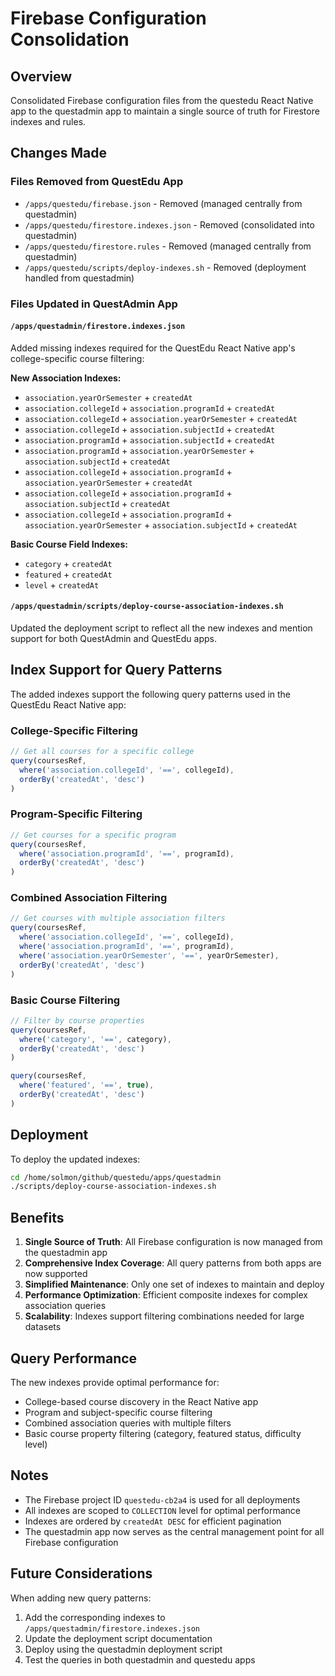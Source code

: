 # Firebase Configuration Consolidation

## Overview

Consolidated Firebase configuration files from the questedu React Native app to the questadmin app to maintain a single source of truth for Firestore indexes and rules.

## Changes Made

### Files Removed from QuestEdu App
- `/apps/questedu/firebase.json` - Removed (managed centrally from questadmin)
- `/apps/questedu/firestore.indexes.json` - Removed (consolidated into questadmin)
- `/apps/questedu/firestore.rules` - Removed (managed centrally from questadmin)
- `/apps/questedu/scripts/deploy-indexes.sh` - Removed (deployment handled from questadmin)

### Files Updated in QuestAdmin App

#### `/apps/questadmin/firestore.indexes.json`
Added missing indexes required for the QuestEdu React Native app's college-specific course filtering:

**New Association Indexes:**
- `association.yearOrSemester` + `createdAt`
- `association.collegeId` + `association.programId` + `createdAt`
- `association.collegeId` + `association.yearOrSemester` + `createdAt`
- `association.collegeId` + `association.subjectId` + `createdAt`
- `association.programId` + `association.subjectId` + `createdAt`
- `association.programId` + `association.yearOrSemester` + `association.subjectId` + `createdAt`
- `association.collegeId` + `association.programId` + `association.yearOrSemester` + `createdAt`
- `association.collegeId` + `association.programId` + `association.subjectId` + `createdAt`
- `association.collegeId` + `association.programId` + `association.yearOrSemester` + `association.subjectId` + `createdAt`

**Basic Course Field Indexes:**
- `category` + `createdAt`
- `featured` + `createdAt`
- `level` + `createdAt`

#### `/apps/questadmin/scripts/deploy-course-association-indexes.sh`
Updated the deployment script to reflect all the new indexes and mention support for both QuestAdmin and QuestEdu apps.

## Index Support for Query Patterns

The added indexes support the following query patterns used in the QuestEdu React Native app:

### College-Specific Filtering
```typescript
// Get all courses for a specific college
query(coursesRef, 
  where('association.collegeId', '==', collegeId),
  orderBy('createdAt', 'desc')
)
```

### Program-Specific Filtering
```typescript
// Get courses for a specific program
query(coursesRef,
  where('association.programId', '==', programId),
  orderBy('createdAt', 'desc')
)
```

### Combined Association Filtering
```typescript
// Get courses with multiple association filters
query(coursesRef,
  where('association.collegeId', '==', collegeId),
  where('association.programId', '==', programId),
  where('association.yearOrSemester', '==', yearOrSemester),
  orderBy('createdAt', 'desc')
)
```

### Basic Course Filtering
```typescript
// Filter by course properties
query(coursesRef,
  where('category', '==', category),
  orderBy('createdAt', 'desc')
)

query(coursesRef,
  where('featured', '==', true),
  orderBy('createdAt', 'desc')
)
```

## Deployment

To deploy the updated indexes:

```bash
cd /home/solmon/github/questedu/apps/questadmin
./scripts/deploy-course-association-indexes.sh
```

## Benefits

1. **Single Source of Truth**: All Firebase configuration is now managed from the questadmin app
2. **Comprehensive Index Coverage**: All query patterns from both apps are now supported
3. **Simplified Maintenance**: Only one set of indexes to maintain and deploy
4. **Performance Optimization**: Efficient composite indexes for complex association queries
5. **Scalability**: Indexes support filtering combinations needed for large datasets

## Query Performance

The new indexes provide optimal performance for:
- College-based course discovery in the React Native app
- Program and subject-specific course filtering
- Combined association queries with multiple filters
- Basic course property filtering (category, featured status, difficulty level)

## Notes

- The Firebase project ID `questedu-cb2a4` is used for all deployments
- All indexes are scoped to `COLLECTION` level for optimal performance
- Indexes are ordered by `createdAt DESC` for efficient pagination
- The questadmin app now serves as the central management point for all Firebase configuration

## Future Considerations

When adding new query patterns:
1. Add the corresponding indexes to `/apps/questadmin/firestore.indexes.json`
2. Update the deployment script documentation
3. Deploy using the questadmin deployment script
4. Test the queries in both questadmin and questedu apps
